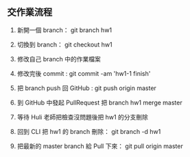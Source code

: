 ## 交作業流程

1. 新開一個 branch：	git branch hw1

2. 切換到 branch： 	git checkout hw1

3. 修改自己 branch 中的作業檔案

4. 修改完後 commit :	git commit -am 'hw1-1 finish'

5. 把 branch push 回 GitHub : git push origin master

6. 到 GitHub 中發起 PullRequest 把 branch hw1 merge master 

7. 等待 Huli 老師把檢查沒問題後把 hw1 的分支刪除

8. 回到 CLI 把 hw1 的 branch 刪除： git branch -d hw1

9. 把最新的 master branch 給 Pull 下來： git pull origin master
 